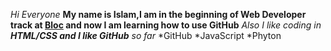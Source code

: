 _Hi Everyone_
**My name is Islam,I am in the beginning of Web Developer track at [Bloc](https://www.bloc.io) and now I am learning how to use GitHub**
 _Also I like coding in **HTML/CSS and I like GitHub** so far_
 *GitHub
 *JavaScript
 *Phyton
